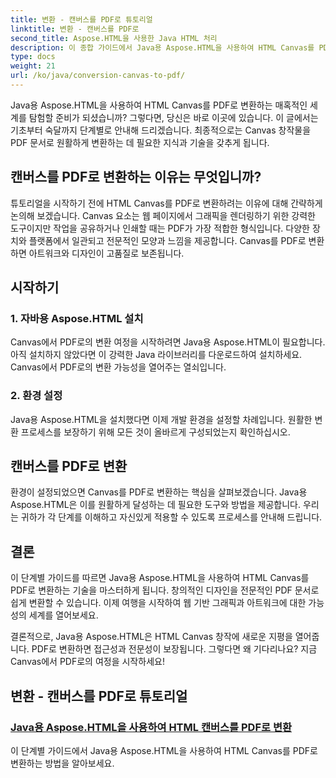 ```yaml
---
title: 변환 - 캔버스를 PDF로 튜토리얼
linktitle: 변환 - 캔버스를 PDF로
second_title: Aspose.HTML을 사용한 Java HTML 처리
description: 이 종합 가이드에서 Java용 Aspose.HTML을 사용하여 HTML Canvas를 PDF로 변환하는 방법을 알아보세요. 디지털 혁신의 기술을 마스터하세요!
type: docs
weight: 21
url: /ko/java/conversion-canvas-to-pdf/
---
```


Java용 Aspose.HTML을 사용하여 HTML Canvas를 PDF로 변환하는 매혹적인 세계를 탐험할 준비가 되셨습니까? 그렇다면, 당신은 바로 이곳에 있습니다. 이 글에서는 기초부터 숙달까지 단계별로 안내해 드리겠습니다. 최종적으로는 Canvas 창작물을 PDF 문서로 원활하게 변환하는 데 필요한 지식과 기술을 갖추게 됩니다.

## 캔버스를 PDF로 변환하는 이유는 무엇입니까?

튜토리얼을 시작하기 전에 HTML Canvas를 PDF로 변환하려는 이유에 대해 간략하게 논의해 보겠습니다. Canvas 요소는 웹 페이지에서 그래픽을 렌더링하기 위한 강력한 도구이지만 작업을 공유하거나 인쇄할 때는 PDF가 가장 적합한 형식입니다. 다양한 장치와 플랫폼에서 일관되고 전문적인 모양과 느낌을 제공합니다. Canvas를 PDF로 변환하면 아트워크와 디자인이 고품질로 보존됩니다.

## 시작하기

### 1. 자바용 Aspose.HTML 설치

Canvas에서 PDF로의 변환 여정을 시작하려면 Java용 Aspose.HTML이 필요합니다. 아직 설치하지 않았다면 이 강력한 Java 라이브러리를 다운로드하여 설치하세요. Canvas에서 PDF로의 변환 가능성을 열어주는 열쇠입니다.

### 2. 환경 설정

Java용 Aspose.HTML을 설치했다면 이제 개발 환경을 설정할 차례입니다. 원활한 변환 프로세스를 보장하기 위해 모든 것이 올바르게 구성되었는지 확인하십시오.

## 캔버스를 PDF로 변환

환경이 설정되었으면 Canvas를 PDF로 변환하는 핵심을 살펴보겠습니다. Java용 Aspose.HTML은 이를 원활하게 달성하는 데 필요한 도구와 방법을 제공합니다. 우리는 귀하가 각 단계를 이해하고 자신있게 적용할 수 있도록 프로세스를 안내해 드립니다.

## 결론

이 단계별 가이드를 따르면 Java용 Aspose.HTML을 사용하여 HTML Canvas를 PDF로 변환하는 기술을 마스터하게 됩니다. 창의적인 디자인을 전문적인 PDF 문서로 쉽게 변환할 수 있습니다. 이제 여행을 시작하여 웹 기반 그래픽과 아트워크에 대한 가능성의 세계를 열어보세요.

결론적으로, Java용 Aspose.HTML은 HTML Canvas 창작에 새로운 지평을 열어줍니다. PDF로 변환하면 접근성과 전문성이 보장됩니다. 그렇다면 왜 기다리나요? 지금 Canvas에서 PDF로의 여정을 시작하세요!
## 변환 - 캔버스를 PDF로 튜토리얼
### [Java용 Aspose.HTML을 사용하여 HTML 캔버스를 PDF로 변환](./canvas-to-pdf/)
이 단계별 가이드에서 Java용 Aspose.HTML을 사용하여 HTML Canvas를 PDF로 변환하는 방법을 알아보세요.